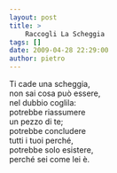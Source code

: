 ```yaml
---
layout: post
title: >
    Raccogli La Scheggia
tags: []
date: 2009-04-28 22:29:00
author: pietro
---
```

Ti cade una scheggia,<br/>non sai cosa può essere,<br/>nel dubbio coglila:<br/>potrebbe riassumere<br/>un pezzo di te;<br/>potrebbe concludere<br/>tutti i tuoi perché,<br/>potrebbe solo esistere,<br/>perché sei come lei è.
